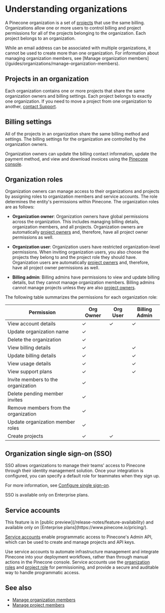 # Understanding organizations

A Pinecone organization is a set of [projects](/guides/projects/understanding-projects) that use the same billing. Organizations allow one or more users to control billing and project permissions for all of the projects belonging to the organization. Each project belongs to an organization.

<Note>
  While an email address can be associated with multiple organizations, it cannot be used to create more than one organization. For information about managing organization members, see [Manage organization members](/guides/organizations/manage-organization-members).
</Note>

## Projects in an organization

Each organization contains one or more projects that share the same organization owners and billing settings. Each project belongs to exactly one organization. If you need to move a project from one organization to another, [contact Support](https://app.pinecone.io/organizations/-/settings/support/ticket).

## Billing settings

All of the projects in an organization share the same billing method and settings. The billing settings for the organization are controlled by the organization owners.

Organization owners can update the billing contact information, update the payment method, and view and download invoices using the [Pinecone console](https://app.pinecone.io/organizations/-/settings/billing).

## Organization roles

Organization owners can manage access to their organizations and projects by assigning roles to organization members and service accounts. The role determines the entity's permissions within Pinecone. The organization roles are as follows:

* **Organization owner**: Organization owners have global permissions across the organization. This includes managing billing details, organization members, and all projects. Organization owners are automatically [project owners](/guides/projects/understanding-projects#project-roles) and, therefore, have all project owner permissions as well.

* **Organization user**: Organization users have restricted organization-level permissions. When inviting organization users, you also choose the projects they belong to and the project role they should have. Organization users are automatically [project owners](/guides/projects/understanding-projects#project-roles) and, therefore, have all project owner permissions as well.

* **Billing admin**: Billing admins have permissions to view and update billing details, but they cannot manage organization members. Billing admins cannot manage projects unless they are also [project owners](/guides/projects/understanding-projects#project-roles).

The following table summarizes the permissions for each organization role:

| Permission                           | Org Owner | Org User | Billing Admin |
| ------------------------------------ | --------- | -------- | ------------- |
| View account details                 | ✓         | ✓        | ✓             |
| Update organization name             | ✓         |          |               |
| Delete the organization              | ✓         |          |               |
| View billing details                 | ✓         |          | ✓             |
| Update billing details               | ✓         |          | ✓             |
| View usage details                   | ✓         |          | ✓             |
| View support plans                   | ✓         |          | ✓             |
| Invite members to the organization   | ✓         |          |               |
| Delete pending member invites        | ✓         |          |               |
| Remove members from the organization | ✓         |          |               |
| Update organization member roles     | ✓         |          |               |
| Create projects                      | ✓         | ✓        |               |

## Organization single sign-on (SSO)

SSO allows organizations to manage their teams' access to Pinecone through their identity management solution. Once your integration is configured, you can specify a default role for teammates when they sign up.

For more information, see [Configure single sign-on](/guides/production/configure-single-sign-on/okta).

<Note>SSO is available only on Enterprise plans.</Note>

## Service accounts

<Note>
  This feature is in [public preview](/release-notes/feature-availability) and available only on [Enterprise plans](https://www.pinecone.io/pricing/).
</Note>

[Service accounts](/guides/organizations/manage-service-accounts) enable programmatic access to Pinecone's Admin API, which can be used to create and manage projects and API keys.

Use service accounts to automate infrastructure management and integrate Pinecone into your deployment workflows, rather than through manual actions in the Pinecone console. Service accounts use the [organization roles](/guides/organizations/understanding-organizations#organization-roles) and [project role](/guides/projects/understanding-projects#project-roles) for permissioning, and provide a secure and auditable way to handle programmatic access.

## See also

* [Manage organization members](/guides/organizations/manage-organization-members)
* [Manage project members](/guides/projects/manage-project-members)
